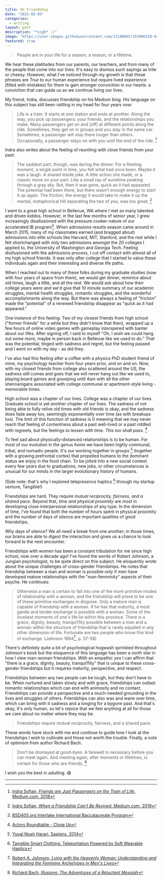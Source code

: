 ```yaml
---
title: On Friendship
date: "2022-02-03"
categories:
  - writing
layout: post
description: "*sigh* :/"
image: "https://user-images.githubusercontent.com/13140065/155906318-4493bebd-e5d2-462f-b1b4-599f893dfbdb.png"
featured: true
---
```


> People are in your life for a season, a reason, or a
> lifetime.

We hear these platitudes from our parents, our teachers, and
from many of the people that come into our lives. It's easy
to dismiss such sayings as trite or cheesy. However, what
I've noticed through my growth is that these phrases are
_True_ to our human experience but require lived experience
(filled with mistakes) for them to gain stronger convicition
in our hearts: a conviction that can guide us as we continue
living our lives.

My friend, Indra, discusses friendship on his Medium blog.
His language on this subject has still been rattling in my
head for four years now:

> Life is a train. It starts at one station and ends at
> another. Along the way, you pick up passengers: your
> friends, and the relationships you make. Many passengers get
> on and [off] at different points along the ride. Sometimes,
> they get on in groups and you stay in the same car.
> Sometimes, a passenger will stay there longer than others.
> Occasionally, a passenger stays on with you until the end of
> the ride. [^sofian-2018-train]

Indra also writes about the feeling of reuniting with close
friends from your past:

> The saddest part, though, was during the dinner. For a
> fleeting moment, a single point in time, you felt what had
> once been. Maybe it was a laugh. A shared inside joke. A
> little action she made, or a classic move on your part. Like
> a small ray of sunshine peaking through a gray sky. But,
> then it was gone, quick as it had appeared. The potential
> had been there, but there wasn’t enough energy to start it
> up again. The friction, the energy it would take to make it
> up the mental, metaphorical hill separating the two of you,
> was too great. [^sofian-2019-revived]

I went to a great high school in Bellevue, WA where I met so
many talented and driven kiddos. However, in the last few
months of senior year, I grew increasingly disallusioned
with the pressure cooker-nature of our accelerated IB
program[^interlake-ib]. When admissions results season came
around in March 2015, many of my classmates earned (and
bragged about) admissions into elite schools like Harvard,
MIT, Stanford, and the rest while I felt shortchanged with
only two admissions amongst the 20 colleges I applied to,
the University of Washington and Georgia Tech. Feeling
disillusioned with the admissions process, I cut off contact
with almost all of my high school friends. It was only after
college that I started to value these individuals again and
their interesting and diverse life paths.

When I reached out to many of these folks during my graduate
studies (now with four years of space from them), we would
get dinner, reminice about old times, laugh a little, and
all the rest. We would ask about how their college years
were and we'd give that 10 minute summary of our academic
struggles, mental health struggles, romantic struggles, and
the wonderful accomplishments along the way. But there was
always a feeling of "friction" made the "potential" of a
renewed friendship disappear as "quick as it had appeared."

One instance of this feeling: Two of my closest friends from
high school ("former friends" for a while but they didn't
know that then), wrapped up a few hours of online video
games with gameplay interspered with banter about our lifes.
After signing off, I said to myself "Oh, I wish we could
hang out some more, maybe in person back in Bellevue like we
used to do." That was the potential, tinged with sadness and
regret, but the feeling passed and I went on with my day -
as did they.

I've also had this feeling after a coffee with a physics PhD
student friend of mine, my psychology teacher from four
years prior, and on and on. Now, with my closest friends
from college also scattered around the US, the sadness still
comes and goes that we will never hang out like we used to,
playing board games and gossiping until 4am with all the
other shennanigans associated with college communal or
apartment-style living - memorable times.

High school was a chapter of our lives. College was a
chapter of our lives. Graduate school is yet another chapter
of our lives. The sadness of not being able to fully relive
old times with old friends is okay, and the sadness does
fade away too, seemingly exponentially over time (as with
breakups too). The limit of this function of sadness is 0
meaning that we may never reach that feeling of contentness
about a past well-lived or a past riddled with regreets, but
the feelings to lessen with time. _This too shall
pass._ [^hanks-2020]

To feel sad about physically-distanced relationships is to
be human. For most of our evolution in the genus _homo_ we
have been highly communal, tribal, and nomadic people. It's
our working together in groups [^harari-2014-sapiens]
(together with a growing prefrontal cortex) that propelled
humans to the dominant status we enjoy in the food chain. To
be jolted into a new social context every few years due to
graduations, new jobs, or other circumstances is unusual for
our minds in the larger evolutionary history of humans.

(Side note: that's why I explored telepresence haptics
[^tangible-dot-team] through my startup venture, Tangible!)

Friendships are hard. They require _mutual reciprocity,
fairness, and a shared pace_. Beyond that, _time and
physical proximity_ are most in developing close
interpersonal relationships of any type. In the dimension of
time, I've found that both the number of hours spent in
physical proximity and the number of days of silence are
important qualities of good friendships.

Why days of silence? We all need a break from one another;
in those times, our brains are able to digest the
interaction and gives us a chance to look forward to the
next encounter.

Friendships with women has been a constant tribulation for
me since high school, now over a decade ago! I've found the
words of Robert Johnson, a Jungian psychologist, to be quite
direct on this subject. He eloquently wrote about the unique
challenges of cross-gender friendships. He notes that
friendship between a man and woman is possible _only_ if men
have developed mature relationships with the
"man-femininity" aspects of their psyche. He continues:

> Otherwise a man is certain to fall into one of the more
> primitive modes of relationship with a woman, and the
> friendship will prove to be one of these primitive exchanges
> in disguise. Only a mature man is capable of friendship with
> a woman. If he has that maturity, a most gentle and tender
> exchange is possible with a woman. Some of the loveliest
> moments of one's life lie within this province. There is a
> grace, dignity, beauty, tranqui11ity possible between a man
> and a woman within the structure of friendship that is
> rarely equaled in any other dimension of life. Fortunate are
> two people who know this kind of exchange. (Johnson
> 1994[^johnson-1994-lying], p. 57-58)

There's definitely quite a bit of psychological hogwash
sprinkled throughout Johnson's book but the eloquence of
this language has been a north star in how I view man-woman
friendships. With an empathic _yes_ I can affirm that "there
is a grace, dignity, beauty, tranqui11ity" that is unique to
these cross-gender friendships but it requires maturity,
perspective, and respect.

Friendships between any two people can be tough, but they
don't have to be. When nurtured and taken slowly and with
grace, friendships can outlast romantic relationships which
can end with animosity and no contact. Friendships can
provide a perspective and a much-needed grounding in the
lives and struggles of others. Friendships can also wax and
wane over time, which can bring with it sadness and a
longing for a bygone past. And that's okay, it's only human,
so let's rejoice that we feel anything at all for those we
care about no matter where they may be.

> Friendships require mutual reciprocity, fairness, and a
> shared pace.

These words have stuck with me and continue to guide how I
look at the friendships I wish to cultivate and those not
worth the trouble. Finally, a note of optimism from author
Richard Bach:

> Don't be dismayed at good-byes. A farewell is necessary
> before you can meet again. And meeting again, after
> moments or lifetimes, is certain for those who are friends.
> [^bach-illusions]

I wish you the best in adulting. 😅

---

[^sofian-2018-train]: [Indra Sofian, _Friends are Just Passengers on the Train of Life_, Medium.com, 2018](https://psiloveyou.xyz/friends-are-just-passengers-on-the-train-of-life-b88f5466fa08#:~:text=I%E2%80%99ve%20had%20many,them%20to%20depart)
[^sofian-2019-revived]: [Indra Sofian, _When a Friendship Can't Be Revived_, Medium.com, 2019](https://psiloveyou.xyz/when-a-friendship-cant-be-revived-1d1b6574ef4a#:~:text=The%20saddest%20part,was%20too%20great.)
[^interlake-ib]: [BSD405.org Interlake International Baccalaureate Program](https://bsd405.org/interlake/about/ib/)
[^harari-2014-sapiens]: [Yuval Noah Harari, Sapiens, 2014](https://en.wikipedia.org/wiki/Sapiens:_A_Brief_History_of_Humankind)
[^tangible-dot-team]: [Tangible Smart Clothing: Teleportation Powered by Soft Wearable Haptics](https://tangible.team)
[^johnson-1994-lying]: [Robert A. Johnson, _Lying with the Heavenly Woman\: Understanding and Integrating the Feminine Archetypes in Men's Lives_](https://www.google.com/books/edition/Lying_with_the_Heavenly_Woman/v0ruAAAAMAAJ?hl=en)
[^bach-illusions]: [Richard Bach, _Illusions: The Adventures of a Reluctant Messiah_](https://www.goodreads.com/quotes/49393-don-t-be-dismayed-at-good-byes-a-farewell-is-necessary-before)
[^hanks-2020]: [Actors Roundtable - Close Up](https://youtu.be/ibPkLdbG4VU?t=3322)
